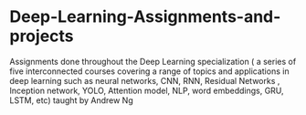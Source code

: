 # Deep-Learning-Assignments-and-projects
Assignments done throughout the Deep Learning specialization ( a series of five interconnected courses covering a range of topics and applications in deep learning such as neural networks, CNN, RNN, Residual Networks , Inception network, YOLO, Attention model, NLP, word embeddings, GRU, LSTM, etc) taught by Andrew Ng 

